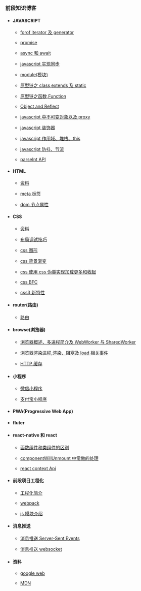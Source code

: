 ### 前段知识博客

- #### JAVASCRIPT

  - [forof iterator 及 generator](./javascript/generator.md)

  - [promise](./javascript/Promise.md)

  - [async 和 await](./javascript/asyncAndAwait.md)

  - [javascript 实现同步](./javascript/javascriptAsync.md)

  - [module(模块)](./javascript/module.md)

  - [原型链之 class,extends 及 static](./javascript/oop.md)

  - [原型链之函数,Function](./javascript/function.md)

  - [Object and Reflect](./javascript/ObjectAndReflect.md)

  - [javascript 中不可变对象以及 proxy](./javascript/constObj.md)

  - [javascript 装饰器](./javascript/decorator.md)

  - [javascript 作用域、堆栈、this](./javascript/scopeAndStack.md)

  - [javascript 防抖、节流](./javascript/throttleAnddobounce.md)

  - [parseInt API](./javascript/ParseInt.md)

- #### HTML

  - [资料](./html/material.md)

  - [meta 标签](./html/metaData.md)

  - [dom 节点属性](https://developer.mozilla.org/en-US/docs/Web/HTML/Global_attributes#attr-style)

- #### CSS

  - [资料](./css/material.md)

  - [布局调试技巧](./css/layoutTips.md)

  - [css 图形](./css/basicShap.md)

  - [css 背景渐变](./css/backgroundGradient.md)

  - [css 使用 css 伪类实现加载更多和收起](./css/loadingMore.md)

  - [css BFC](./css/cssBFC.md)

  - [css3 新特性](./css/css3newProperty.md)

- #### router(路由)

  - [路由](./router/index.md)

- #### browse(浏览器)

  - [浏览器概述、多进程简介及 WebWorker 与 SharedWorker](./browse/theory.md)

  - [浏览器渲染进程,渲染、阻塞及 load 相关事件](./browse/render.md)

  - [HTTP 缓存](./browse/httpCache.md)

- #### 小程序

  - [微信小程序](./littlerApp/wxapp.md)

  - [支付宝小程序](./littlerApp/aliapp.md)

- #### PWA(Progressive Web App)

- #### fluter

- #### react-native 和 react

  - [函数组件和类组件的区别](./react/differentBettwenComp.md)

  - [componentWillUnmount 中常做的处理](./react/unmount.md)

  - [react context Api](./react/api_context.md)

- #### 前段项目工程化

  - [工程化简介](./engineering/briefIntroduction.md)

  - [webpack](./engineering/briefIntroduction.md)

  - [js 模块介绍](./engineering/module.md)

- #### 消息推送

  - [消息推送 Server-Sent Events](./消息推送/eventSource.md)

  - [消息推送 websocket](./消息推送/websocket.md)

- #### 资料

  - [google web](https://developers.google.com/web)

  - [MDN](https://developer.mozilla.org/zh-CN/)
